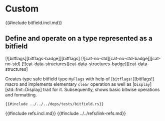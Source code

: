 # Custom

{{#include bitfield.incl.md}}

## Define and operate on a type represented as a bitfield

[![bitflags][bitflags-badge]][bitflags]  [![cat-no-std][cat-no-std-badge]][cat-no-std]  [![cat-data-structures][cat-data-structures-badge]][cat-data-structures]

Creates type safe bitfield type `MyFlags` with help of [`bitflags!`][bitflags!] macro and implements elementary `clear` operation as well as [`Display`][std::fmt::Display] trait for it. Subsequently, shows basic bitwise operations and formatting.

```rust,editable
{{#include ../../../deps/tests/bitfield.rs}}
```

{{#include refs.incl.md}}
{{#include ../../refs/link-refs.md}}
